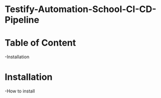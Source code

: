 # Testify-Automation-School-CI-CD-Pipeline

# Table of Content
-Installation

# Installation
-How to install